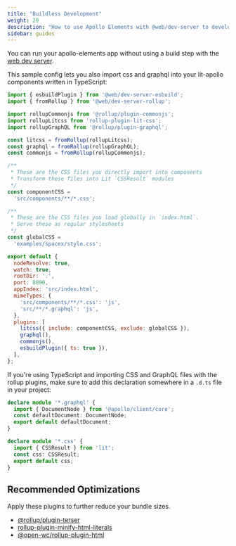 ```yaml
---
title: "Buildless Development"
weight: 20
description: "How to use Apollo Elements with @web/dev-server to develop your GraphQL-based app without a build step."
sidebar: guides
---
```


You can run your apollo-elements app without using a build step with the [web dev server](https://modern-web.dev/docs/dev-server/overview/).

This sample config lets you also import css and graphql into your lit-apollo components written in TypeScript:

```js copy
import { esbuildPlugin } from '@web/dev-server-esbuild';
import { fromRollup } from '@web/dev-server-rollup';

import rollupCommonjs from '@rollup/plugin-commonjs';
import rollupLitcss from 'rollup-plugin-lit-css';
import rollupGraphQL from '@rollup/plugin-graphql';

const litcss = fromRollup(rollupLitcss);
const graphql = fromRollup(rollupGraphQL);
const commonjs = fromRollup(rollupCommonjs);

/**
 * These are the CSS files you directly import into components
 * Transform these files into Lit `CSSResult` modules
 */
const componentCSS =
  'src/components/**/*.css';

/**
 * These are the CSS files you load globally in `index.html`.
 * Serve these as regular stylesheets
 */
const globalCSS =
  'examples/spacex/style.css';

export default {
  nodeResolve: true,
  watch: true,
  rootDir: '.',
  port: 8090,
  appIndex: 'src/index.html',
  mimeTypes: {
    'src/components/**/*.css': 'js',
    'src/**/*.graphql': 'js',
  },
  plugins: [
    litcss({ include: componentCSS, exclude: globalCSS }),
    graphql(),
    commonjs(),
    esbuildPlugin({ ts: true }),
  ],
};
```

If you're using TypeScript and importing CSS and GraphQL files with the rollup plugins, make sure to add this declaration somewhere in a `.d.ts` file in your project:

```ts copy
declare module '*.graphql' {
  import { DocumentNode } from '@apollo/client/core';
  const defaultDocument: DocumentNode;
  export default defaultDocument;
}

declare module '*.css' {
  import { CSSResult } from 'lit';
  const css: CSSResult;
  export default css;
}
```

## Recommended Optimizations
Apply these plugins to further reduce your bundle sizes.

- [@rollup/plugin-terser](https://www.npmjs.com/package/@rollup/plugin-terser)
- [rollup-plugin-minify-html-literals](https://npm.im/rollup-plugin-minify-html-literals)
- [@open-wc/rollup-plugin-html](https://npm.im/@open-wc/rollup-plugin-html)
